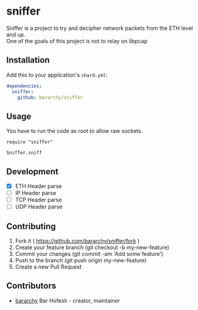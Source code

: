 # sniffer

Sniffer is a project to try and decipher network packets from the ETH level and up.  
One of the goals of this project is not to relay on libpcap  

## Installation

Add this to your application's `shard.yml`:

```yaml
dependencies:
  sniffer:
    github: bararchy/sniffer
```

## Usage

You have to run the code as root to allow raw sockets.  
```crystal
require "sniffer"

Sniffer.sniff
```


## Development

* [x] ETH Header parse  
* [ ] IP Header parse  
* [ ] TCP Header parse  
* [ ] UDP Header parse

## Contributing

1. Fork it ( https://github.com/bararchy/sniffer/fork )
2. Create your feature branch (git checkout -b my-new-feature)
3. Commit your changes (git commit -am 'Add some feature')
4. Push to the branch (git push origin my-new-feature)
5. Create a new Pull Request

## Contributors

- [bararchy](https://github.com/bararchy) Bar Hofesh - creator, maintainer
